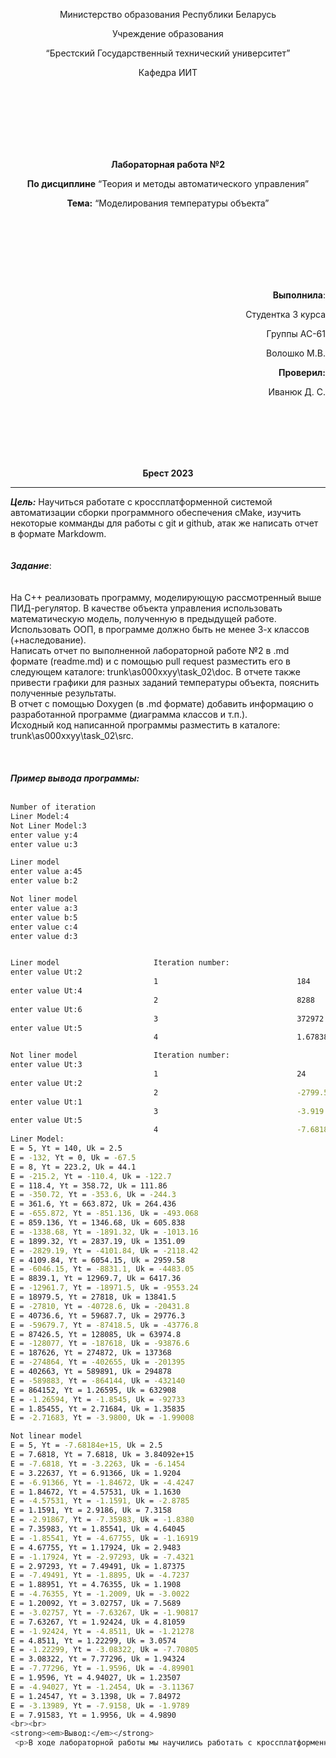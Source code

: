 <p align="center">Министерство образования Республики Беларусь</p>
<p align="center">Учреждение образования</p>
<p align="center">“Брестский Государственный технический университет”</p>
<p align="center">Кафедра ИИТ</p>
<br><br><br><br><br><br>
<p align="center"><strong>Лабораторная работа №2</strong></p>
<p align="center"><strong>По дисциплине</strong> “Теория и методы автоматического управления”</p>
<p align="center"><strong>Тема:</strong> “Моделирования температуры объекта”</p>
<br><br><br><br><br><br>
<p align="right"><strong>Выполнила</strong>:</p>
<p align="right">Студентка 3 курса</p>
<p align="right">Группы АС-61</p>
<p align="right">Волошко М.В.</p>
<p align="right"><strong>Проверил:</strong></p>
<p align="right">Иванюк Д. С.</p>
<br><br><br><br><br>
<p align="center"><strong>Брест 2023</strong></p>

---
***Цель:***
Научиться работате с кроссплатформенной системой автоматизации сборки программного обеспечения cMake, изучить некоторые комманды для работы с git и github, атак же написать отчет в формате Markdowm.
<br><br><br>
***Задание***:
<br><br><br>
На C++ реализовать программу, моделирующую рассмотренный выше ПИД-регулятор. В качестве объекта управления использовать математическую модель, полученную в предыдущей работе. Использовать ООП, в программе должно быть не менее 3-х классов (+наследование).
<br>
Написать отчет по выполненной лабораторной работе №2 в .md формате (readme.md) и с помощью pull request разместить его в следующем каталоге: trunk\as000xxyy\task_02\doc. В отчете также привести графики для разных заданий температуры объекта, пояснить полученные результаты.
<br>
В отчет с помощью Doxygen (в .md формате) добавить информацию о разработанной программе (диаграмма классов и т.п.).
<br>
Исходный код написанной программы разместить в каталоге: trunk\as000xxyy\task_02\src.
<br><br><br><br>
***Пример вывода программы:***
<br><br>
``` bash
Number of iteration
Liner Model:4
Not Liner Model:3
enter value y:4
enter value u:3

Liner model
enter value a:45
enter value b:2

Not liner model
enter value a:3
enter value b:5
enter value c:4
enter value d:3


Liner model                     Iteration number:                       Yt
enter value Ut:2
                                1                               184
enter value Ut:4
                                2                               8288
enter value Ut:6
                                3                               372972
enter value Ut:5
                                4                               1.67838

Not liner model                 Iteration number:                       Yt
enter value Ut:3
                                1                               24
enter value Ut:2
                                2                               -2799.58
enter value Ut:1
                                3                               -3.919
enter value Ut:5
                                4                               -7.68184
Liner Model:
E = 5, Yt = 140, Uk = 2.5
E = -132, Yt = 0, Uk = -67.5
E = 8, Yt = 223.2, Uk = 44.1
E = -215.2, Yt = -110.4, Uk = -122.7
E = 118.4, Yt = 358.72, Uk = 111.86
E = -350.72, Yt = -353.6, Uk = -244.3
E = 361.6, Yt = 663.872, Uk = 264.436
E = -655.872, Yt = -851.136, Uk = -493.068
E = 859.136, Yt = 1346.68, Uk = 605.838
E = -1338.68, Yt = -1891.32, Uk = -1013.16
E = 1899.32, Yt = 2837.19, Uk = 1351.09
E = -2829.19, Yt = -4101.84, Uk = -2118.42
E = 4109.84, Yt = 6054.15, Uk = 2959.58
E = -6046.15, Yt = -8831.1, Uk = -4483.05
E = 8839.1, Yt = 12969.7, Uk = 6417.36
E = -12961.7, Yt = -18971.5, Uk = -9553.24
E = 18979.5, Yt = 27818, Uk = 13841.5
E = -27810, Yt = -40728.6, Uk = -20431.8
E = 40736.6, Yt = 59687.7, Uk = 29776.3
E = -59679.7, Yt = -87418.5, Uk = -43776.8
E = 87426.5, Yt = 128085, Uk = 63974.8
E = -128077, Yt = -187618, Uk = -93876.6
E = 187626, Yt = 274872, Uk = 137368
E = -274864, Yt = -402655, Uk = -201395
E = 402663, Yt = 589891, Uk = 294878
E = -589883, Yt = -864144, Uk = -432140
E = 864152, Yt = 1.26595, Uk = 632908
E = -1.26594, Yt = -1.8545, Uk = -92733
E = 1.85455, Yt = 2.71684, Uk = 1.35835
E = -2.71683, Yt = -3.9800, Uk = -1.99008

Not linear model
E = 5, Yt = -7.68184e+15, Uk = 2.5
E = 7.6818, Yt = 7.6818, Uk = 3.84092e+15
E = -7.6818, Yt = -3.2263, Uk = -6.1454
E = 3.22637, Yt = 6.91366, Uk = 1.9204
E = -6.91366, Yt = -1.84672, Uk = -4.4247
E = 1.84672, Yt = 4.57531, Uk = 1.1630
E = -4.57531, Yt = -1.1591, Uk = -2.8785
E = 1.1591, Yt = 2.9186, Uk = 7.3158
E = -2.91867, Yt = -7.35983, Uk = -1.8380
E = 7.35983, Yt = 1.85541, Uk = 4.64045
E = -1.85541, Yt = -4.67755, Uk = -1.16919
E = 4.67755, Yt = 1.17924, Uk = 2.9483
E = -1.17924, Yt = -2.97293, Uk = -7.4321
E = 2.97293, Yt = 7.49491, Uk = 1.87375
E = -7.49491, Yt = -1.8895, Uk = -4.7237
E = 1.88951, Yt = 4.76355, Uk = 1.1908
E = -4.76355, Yt = -1.2009, Uk = -3.0022
E = 1.20092, Yt = 3.02757, Uk = 7.5689
E = -3.02757, Yt = -7.63267, Uk = -1.90817
E = 7.63267, Yt = 1.92424, Uk = 4.81059
E = -1.92424, Yt = -4.8511, Uk = -1.21278
E = 4.8511, Yt = 1.22299, Uk = 3.0574
E = -1.22299, Yt = -3.08322, Uk = -7.70805
E = 3.08322, Yt = 7.77296, Uk = 1.94324
E = -7.77296, Yt = -1.9596, Uk = -4.89901
E = 1.9596, Yt = 4.94027, Uk = 1.23507
E = -4.94027, Yt = -1.2454, Uk = -3.11367
E = 1.24547, Yt = 3.1398, Uk = 7.84972
E = -3.13989, Yt = -7.9158, Uk = -1.9789
E = 7.91583, Yt = 1.9956, Uk = 4.9890
<br><br>
<strong><em>Вывод:</em></strong>
 <p>В ходе лабораторной работы мы научились работать с кроссплатформенной системой автоматизации сборки программного обеспечения cMake, написали отчетв формате Markdown изучили некоторые комманды для работы с git и github: научились копировать репозиторий, добавлять изменения и т.д. </p>
